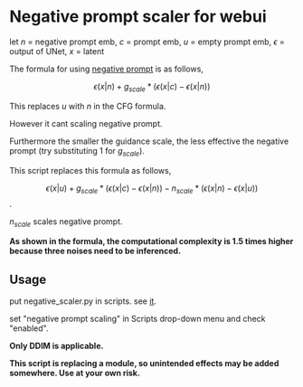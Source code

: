 # Negative prompt scaler for webui

let $n$ = negative prompt emb, $c$ = prompt emb, $u$ = empty prompt emb, $\epsilon$ = output of UNet, $x$ = latent

The formula for using [negative prompt](https://github.com/AUTOMATIC1111/stable-diffusion-webui/wiki/Negative-prompt) is as follows,

$$\epsilon(x|n) + g_{scale} * (\epsilon(x|c) - \epsilon(x|n)) $$

This replaces $u$ with $n$ in the CFG formula.

However it cant scaling negative prompt.

Furthermore the smaller the guidance scale, the less effective the negative prompt (try substituting 1 for $g_{scale}$).

This script replaces this formula as follows,

$$\epsilon(x|u) + g_{scale} * (\epsilon(x|c) - \epsilon(x|n)) - n_{scale} * (\epsilon(x|n) - \epsilon(x|u))$$.

$n_{scale}$ scales negative prompt.

**As shown in the formula, the computational complexity is 1.5 times higher because three noises need to be inferenced.**

## Usage

put negative_scaler.py in scripts. see [it](https://github.com/AUTOMATIC1111/stable-diffusion-webui/wiki/Custom-Scripts).

set "negative prompt scaling" in Scripts drop-down menu and check "enabled".

**Only DDIM is applicable.**

**This script is replacing a module, so unintended effects may be added somewhere. Use at your own risk.**


